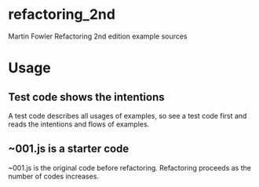 # refactoring_2nd
Martin Fowler Refactoring 2nd edition example sources

# Usage
## Test code shows the intentions
A test code describes all usages of examples, so see a test code first and reads the intentions and flows of examples.

## ~001.js is a starter code
~001.js is the original code before refactoring. Refactoring proceeds as the number of codes increases.
